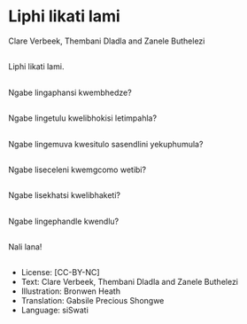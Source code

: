 # Liphi likati lami
Clare Verbeek, Thembani
Dladla and Zanele
Buthelezi

##
Liphi likati lami.


##
Ngabe lingaphansi
kwembhedze?


##
Ngabe lingetulu
kwelibhokisi
letimpahla?


##
Ngabe lingemuva
kwesitulo sasendlini
yekuphumula?


##
Ngabe liseceleni
kwemgcomo wetibi?


##
Ngabe lisekhatsi
kwelibhaketi?


##
Ngabe lingephandle
kwendlu?


##
Nali lana!


##
* License: [CC-BY-NC]
* Text: Clare Verbeek, Thembani Dladla and Zanele
Buthelezi
* Illustration: Bronwen Heath
* Translation: Gabsile Precious Shongwe
* Language: siSwati

